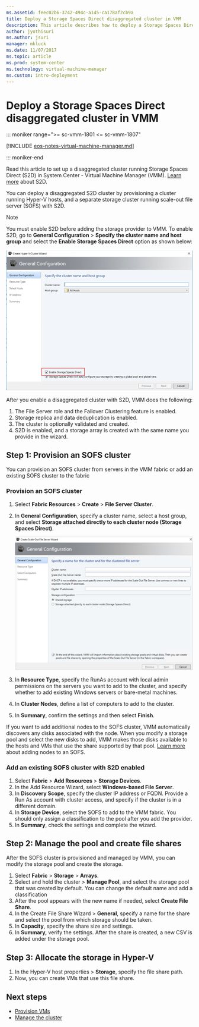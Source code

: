 ```yaml
---
ms.assetid: feec02b6-3742-494c-a145-ca178af2cb9a
title: Deploy a Storage Spaces Direct disaggregated cluster in VMM
description: This article describes how to deploy a Storage Spaces Direct disaggregated cluster in the VMM fabric
author: jyothisuri
ms.author: jsuri
manager: mkluck
ms.date: 11/07/2017
ms.topic: article
ms.prod: system-center
ms.technology: virtual-machine-manager
ms.custom: intro-deployment
---
```


# Deploy a Storage Spaces Direct disaggregated cluster in VMM

::: moniker range=">= sc-vmm-1801 <= sc-vmm-1807"

[!INCLUDE [eos-notes-virtual-machine-manager.md](../includes/eos-notes-virtual-machine-manager.md)]

::: moniker-end

Read this article to set up a disaggregated cluster running Storage Spaces Direct (S2D) in System Center - Virtual Machine Manager (VMM). [Learn more](s2d.md) about S2D.

You can deploy a disaggregated S2D cluster by provisioning a cluster running Hyper-V hosts, and a separate storage cluster running scale-out file server (SOFS) with S2D.

> [!NOTE]
> You must enable S2D before adding the storage provider to VMM.
To enable S2D, go to **General Configuration** > **Specify the cluster name and host group** and select the **Enable Storage Spaces Direct** option as shown below:

![Screenshot of S2D enabled](./media/s2d/s2d-enable.png)

After you enable a disaggregated cluster with S2D, VMM does the following:
1. The File Server role and the Failover Clustering feature is enabled.
2. Storage replica and data deduplication is enabled.
3. The cluster is optionally validated and created.
4. S2D is enabled, and a storage array is created with the same name you provide in the wizard.


## Step 1: Provision an SOFS cluster

You can provision an SOFS cluster from servers in the VMM fabric or add an existing SOFS cluster to the fabric

### Provision an SOFS cluster

1. Select **Fabric Resources** > **Create** > **File Server Cluster**.
2. In **General Configuration**, specify a cluster name, select a host group, and select **Storage attached directly to each cluster node (Storage Spaces Direct)**.

    ![Screenshot of SOFS Wizard.](./media/s2d/sofs.png)

3. In **Resource Type**, specify the RunAs account with local admin permissions on the servers you want to add to the cluster, and specify whether to add existing Windows servers or bare-metal machines.
4. In **Cluster Nodes**, define a list of computers to add to the cluster.
5. In **Summary**, confirm the settings and then select **Finish**.

If you want to add additional nodes to the SOFS cluster, VMM automatically discovers any disks associated with the node. When you modify a storage pool and select the new disks to add, VMM makes those disks available to the hosts and VMs that use the share supported by that pool. [Learn more](sofs.md) about adding nodes to an SOFS.


### Add an existing SOFS cluster with S2D enabled

1.	Select **Fabric** > **Add Resources** > **Storage Devices**.
2.	In the Add Resource Wizard, select **Windows-based File Server**.
3.	In **Discovery Scope**, specify the cluster IP address or FQDN. Provide a Run As account with cluster access, and specify if the cluster is in a different domain.
4.	In **Storage Device**, select the SOFS to add to the VMM fabric. You should only assign a classification to the pool after you add the provider.
5.	In **Summary**, check the settings and complete the wizard.


## Step 2: Manage the pool and create file shares

After the SOFS cluster is provisioned and managed by VMM, you can modify the storage pool and create the storage.

1. Select **Fabric** > **Storage** > **Arrays**.
2. Select and hold the cluster > **Manage Pool**, and select the storage pool that was created by default. You can change the default name and add a classification
4.	After the pool appears with the new name if needed, select **Create File Share**.
5.	In the Create File Share Wizard > **General**, specify a name for the share and select the pool from which storage should be taken.
6.	In **Capacity**, specify the share size and settings.
7.	In **Summary,** verify the settings. After the share is created, a new CSV is added under the storage pool.

## Step 3: Allocate the storage in Hyper-V

1.	In the Hyper-V host properties > **Storage**, specify the file share path.
2.	Now, you can create VMs that use this file share.





## Next steps


- [Provision VMs](provision-vms.md)
- [Manage the cluster](s2d-manage.md)
